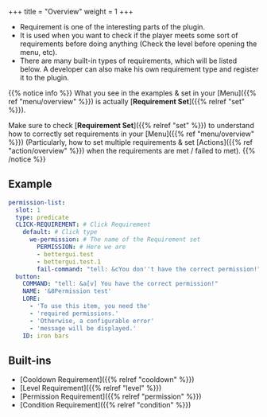 +++
title = "Overview"
weight = 1
+++

* Requirement is one of the interesting parts of the plugin.
* It is used when you want to check if the player meets some sort of requirements before doing anything (Check the level before opening the menu, etc).
* There are many built-in types of requirements, which will be listed below. A developer can also make his own requirement type and register it to the plugin.

{{% notice info %}}
What you see in the examples & set in your [Menu]({{% ref "menu/overview" %}}) is actually [**Requirement Set**]({{% relref "set" %}}).

Make sure to check [**Requirement Set**]({{% relref "set" %}}) to understand how to correctly set requirements in your [Menu]({{% ref "menu/overview" %}}) (Particularly, how to set multiple requirements & set [Actions]({{% ref "action/overview" %}}) when the requirements are met / failed to met).
{{% /notice %}}

## Example

```yaml
permission-list:
  slot: 1
  type: predicate
  CLICK-REQUIREMENT: # Click Requirement
    default: # Click type
      we-permission: # The name of the Requirement set
        PERMISSION: # Here we are
        - bettergui.test
        - bettergui.test.1
        fail-command: "tell: &cYou don''t have the correct permission!"
  button:
    COMMAND: "tell: &a[v] You have the correct permission!"
    NAME: '&8Permission test'
    LORE:
      - 'To use this item, you need the'
      - 'required permissions.'
      - 'Otherwise, a configurable error'
      - 'message will be displayed.'
    ID: iron bars
```

## Built-ins
* [Cooldown Requirement]({{% relref "cooldown" %}})
* [Level Requirement]({{% relref "level" %}})
* [Permission Requirement]({{% relref "permission" %}})
* [Condition Requirement]({{% relref "condition" %}})
